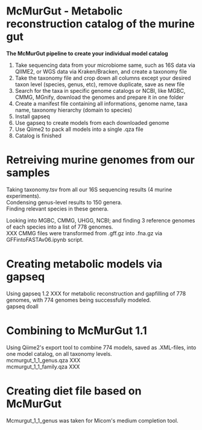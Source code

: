 # McMurGut - Metabolic reconstruction catalog of the murine gut
**The McMurGut pipeline to create your individual model catalog**

1) Take sequencing data from your microbiome same, such as 16S data via QIIME2, or WGS data via Kraken/Bracken, and create a taxonomy file
2) Take the taxonomy file and crop down all columns except your desired taxon level (species, genus, etc), remove duplicate, save as new file
3) Search for the taxa in specific genome catalogs or NCBI, like MGBC, CMMG, MGnify, download the genomes and prepare it in one folder
4) Create a manifest file containing all informations, genome name, taxa name, taxonomy hierarchy (domain to species)
5) Install gapseq
6) Use gapseq to create models from each downloaded genome
7) Use Qiime2 to pack all models into a single .qza file
8) Catalog is finished


Retreiving murine genomes from our samples 
==========================================

Taking taxonomy.tsv from all our 16S sequencing results (4 murine experiments).  
Condensing genus-level results to 150 genera.  
Finding relevant species in these genera.  
  
Looking into MGBC, CMMG, UHGG, NCBI; and finding 3 reference genomes of each species into a list of 778 genomes.  
XXX CMMG files were transformed from .gff.gz into .fna.gz via GFFintoFASTAv06.ipynb script.  

Creating metabolic models via gapseq 
====================================
Using gapseq 1.2 XXX for metabolic reconstruction and gapfilling of 778 genomes, with 774 genomes being successfully modeled.  
gapseq doall  

Combining to McMurGut 1.1
=========================
Using Qiime2's export tool to combine 774 models, saved as .XML-files, into one model catalog, on all taxonomy levels.  
mcmurgut_1_1_genus.qza XXX  
mcmurgut_1_1_family.qza XXX  


Creating diet file based on McMurGut  
====================================

Mcmurgut_1_1_genus was taken for Micom's medium completion tool. 

